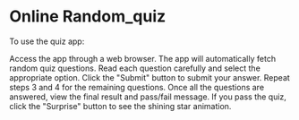 # Online Random_quiz

To use the quiz app:

Access the app through a web browser.
The app will automatically fetch random quiz questions.
Read each question carefully and select the appropriate option.
Click the "Submit" button to submit your answer.
Repeat steps 3 and 4 for the remaining questions.
Once all the questions are answered, view the final result and pass/fail message.
If you pass the quiz, click the "Surprise" button to see the shining star animation.
